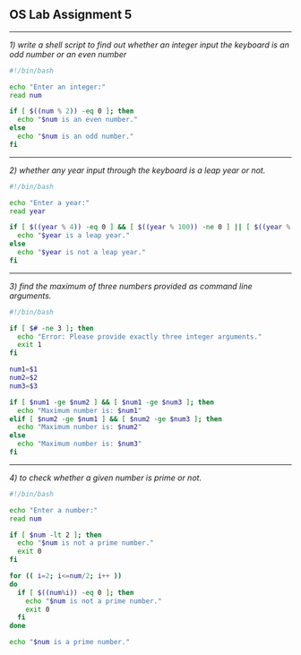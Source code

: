 ## OS Lab Assignment 5

---

*1) write a shell script to find out whether an integer input the keyboard is an odd number or an even number*

```bash
#!/bin/bash

echo "Enter an integer:"
read num

if [ $((num % 2)) -eq 0 ]; then
  echo "$num is an even number."
else
  echo "$num is an odd number."
fi

```

---

*2) whether any year input through the keyboard is a leap year or not.*

```bash
#!/bin/bash

echo "Enter a year:"
read year

if [ $((year % 4)) -eq 0 ] && [ $((year % 100)) -ne 0 ] || [ $((year % 400)) -eq 0 ]; then
  echo "$year is a leap year."
else
  echo "$year is not a leap year."
fi

```

---

*3) find the maximum of three numbers provided as command line arguments.*

```bash
#!/bin/bash

if [ $# -ne 3 ]; then
  echo "Error: Please provide exactly three integer arguments."
  exit 1
fi

num1=$1
num2=$2
num3=$3

if [ $num1 -ge $num2 ] && [ $num1 -ge $num3 ]; then
  echo "Maximum number is: $num1"
elif [ $num2 -ge $num1 ] && [ $num2 -ge $num3 ]; then
  echo "Maximum number is: $num2"
else
  echo "Maximum number is: $num3"
fi

```

---

*4) to check whether a given number is prime or not.*

```bash
#!/bin/bash

echo "Enter a number:"
read num

if [ $num -lt 2 ]; then
  echo "$num is not a prime number."
  exit 0
fi

for (( i=2; i<=num/2; i++ ))
do
  if [ $((num%i)) -eq 0 ]; then
    echo "$num is not a prime number."
    exit 0
  fi
done

echo "$num is a prime number."

```
